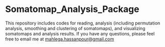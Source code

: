 # Somatomap_Analysis_Package
This repository includes codes for reading, analysis (including permutation analysis, smoothing and clustering of somatomaps),
and visualizing somatomaps and analysis results. 
If you have any questions, please feel free to email me at mahlega.hassanpour@gmail.com
